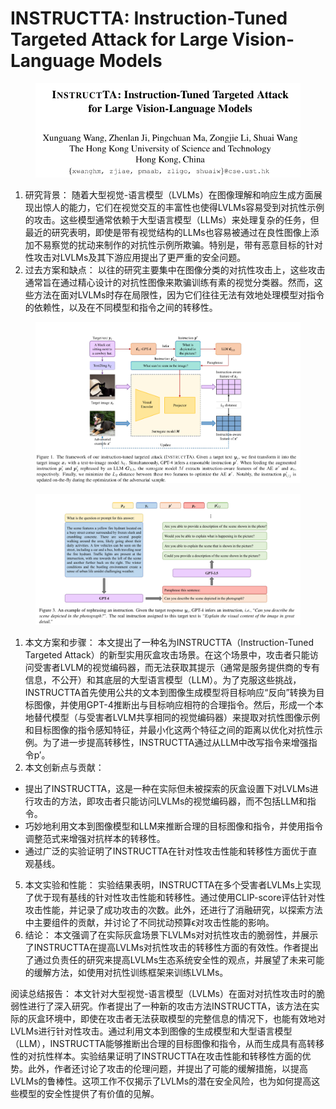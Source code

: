 # INSTRUCTTA: Instruction-Tuned Targeted Attack  for Large Vision-Language Models

<figure><img src="../.gitbook/assets/image (39).png" alt=""><figcaption></figcaption></figure>

1. 研究背景： 随着大型视觉-语言模型（LVLMs）在图像理解和响应生成方面展现出惊人的能力，它们在视觉交互的丰富性也使得LVLMs容易受到对抗性示例的攻击。这些模型通常依赖于大型语言模型（LLMs）来处理复杂的任务，但最近的研究表明，即使是带有视觉结构的LLMs也容易被通过在良性图像上添加不易察觉的扰动来制作的对抗性示例所欺骗。特别是，带有恶意目标的针对性攻击对LVLMs及其下游应用提出了更严重的安全问题。
2. 过去方案和缺点： 以往的研究主要集中在图像分类的对抗性攻击上，这些攻击通常旨在通过精心设计的对抗性图像来欺骗训练有素的视觉分类器。然而，这些方法在面对LVLMs时存在局限性，因为它们往往无法有效地处理模型对指令的依赖性，以及在不同模型和指令之间的转移性。

<figure><img src="../.gitbook/assets/image (40).png" alt=""><figcaption></figcaption></figure>

<figure><img src="../.gitbook/assets/image (41).png" alt=""><figcaption></figcaption></figure>

1. 本文方案和步骤： 本文提出了一种名为INSTRUCTTA（Instruction-Tuned Targeted Attack）的新型实用灰盒攻击场景。在这个场景中，攻击者只能访问受害者LVLM的视觉编码器，而无法获取其提示（通常是服务提供商的专有信息，不公开）和其底层的大型语言模型（LLM）。为了克服这些挑战，INSTRUCTTA首先使用公共的文本到图像生成模型将目标响应“反向”转换为目标图像，并使用GPT-4推断出与目标响应相符的合理指令。然后，形成一个本地替代模型（与受害者LVLM共享相同的视觉编码器）来提取对抗性图像示例和目标图像的指令感知特征，并最小化这两个特征之间的距离以优化对抗性示例。为了进一步提高转移性，INSTRUCTTA通过从LLM中改写指令来增强指令p′。
2. 本文创新点与贡献：

* 提出了INSTRUCTTA，这是一种在实际但未被探索的灰盒设置下对LVLMs进行攻击的方法，即攻击者只能访问LVLMs的视觉编码器，而不包括LLM和指令。
* 巧妙地利用文本到图像模型和LLM来推断合理的目标图像和指令，并使用指令调整范式来增强对抗样本的转移性。
* 通过广泛的实验证明了INSTRUCTTA在针对性攻击性能和转移性方面优于直观基线。

5. 本文实验和性能： 实验结果表明，INSTRUCTTA在多个受害者LVLMs上实现了优于现有基线的针对性攻击性能和转移性。通过使用CLIP-score评估针对性攻击性能，并记录了成功攻击的次数。此外，还进行了消融研究，以探索方法中主要组件的贡献，并讨论了不同扰动预算ϵ对攻击性能的影响。
6. 结论： 本文强调了在实际灰盒场景下LVLMs对对抗性攻击的脆弱性，并展示了INSTRUCTTA在提高LVLMs对抗性攻击的转移性方面的有效性。作者提出了通过负责任的研究来提高LVLMs生态系统安全性的观点，并展望了未来可能的缓解方法，如使用对抗性训练框架来训练LVLMs。

阅读总结报告： 本文针对大型视觉-语言模型（LVLMs）在面对对抗性攻击时的脆弱性进行了深入研究。作者提出了一种新的攻击方法INSTRUCTTA，该方法在实际的灰盒环境中，即使在攻击者无法获取模型的完整信息的情况下，也能有效地对LVLMs进行针对性攻击。通过利用文本到图像的生成模型和大型语言模型（LLM），INSTRUCTTA能够推断出合理的目标图像和指令，从而生成具有高转移性的对抗性样本。实验结果证明了INSTRUCTTA在攻击性能和转移性方面的优势。此外，作者还讨论了攻击的伦理问题，并提出了可能的缓解措施，以提高LVLMs的鲁棒性。这项工作不仅揭示了LVLMs的潜在安全风险，也为如何提高这些模型的安全性提供了有价值的见解。
